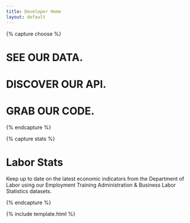 ```yaml
---
title: Developer Home
layout: default
---
```


{% capture choose %}

# SEE OUR DATA.

# DISCOVER OUR API.

# GRAB OUR CODE.


{% endcapture %}

{% capture stats %}

# Labor Stats

Keep up to date on the latest
economic indicators from the
Department of Labor using our
Employment Training Administration &
Business Labor Statistics datasets.

{% endcapture %}

{% include template.html %}